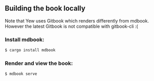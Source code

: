 Building the book locally
---

Note that Yew uses Gitbook which renders differently from mdbook. However the latest Gitbook is
not compatible with gitbook-cli :(

### Install mdbook:

```bash
$ cargo install mdbook
```

### Render and view the book:

```bash
$ mdbook serve
```
